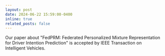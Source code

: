 ```yaml
---
layout: post
date: 2024-06-22 15:59:00-0400
inline: true
related_posts: false
---
```


Our paper about "FedPRM: Federated Personalized Mixture Representation for Driver Intention Prediction" is accepted by IEEE Transaction on Intelligent Vehicles.
